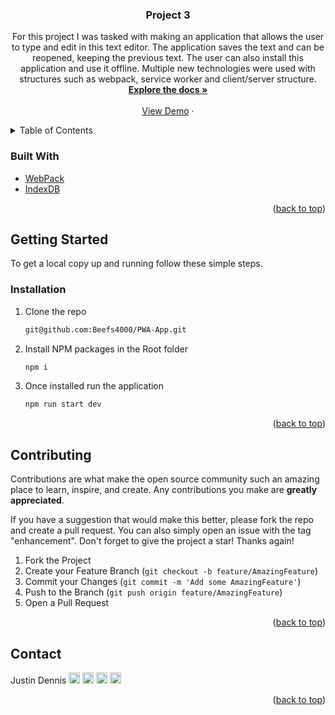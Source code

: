 <div id="top"></div>

<h3 align="center">Project 3</h3>
<div>
  <p align="center">
    For this project I was tasked with making an application that allows the user to type and edit in this text editor. The application saves the text and can be reopened, keeping the previous text. The user can also install this application and use it offline. Multiple new technologies were used with structures such as webpack, service worker and client/server structure.
    <br />
    <a href="https://github.com/Beefs4000/PWA-App"><strong>Explore the docs »</strong></a>
    <br />
    <br />
    <a href="https://project-pwa-app.herokuapp.com/">View Demo</a>
    ·
    </p>
</div>



<!-- TABLE OF CONTENTS -->
<details>
  <summary>Table of Contents</summary>
  <ol>
    <li>
      <ul>
        <li><a href="#built-with">Built With</a></li>
      </ul>
    </li>
    <li>
      <a href="#getting-started">Getting Started</a>
      <ul>
        <li><a href="#installation">Installation</a></li>
      </ul>
    </li>
    <li><a href="#contributing">Contributing</a></li>
    <li><a href="#contact">Contact</a></li>
  </ol>
</details>


### Built With

* [WebPack](https://webpack.js.org/)
* [IndexDB](https://developer.mozilla.org/en-US/docs/Web/API/IndexedDB_API)

<p align="right">(<a href="#top">back to top</a>)</p>



<!-- GETTING STARTED -->
## Getting Started

To get a local copy up and running follow these simple steps.

### Installation

1. Clone the repo
   ```sh
   git@github.com:Beefs4000/PWA-App.git
   ```
2. Install NPM packages in the Root folder
   ```sh
   npm i
   ```
3. Once installed run the application 
   ```sh
   npm run start dev 
   ```
<p align="right">(<a href="#top">back to top</a>)</p>



<!-- CONTRIBUTING -->
## Contributing

Contributions are what make the open source community such an amazing place to learn, inspire, and create. Any contributions you make are **greatly appreciated**.

If you have a suggestion that would make this better, please fork the repo and create a pull request. You can also simply open an issue with the tag "enhancement".
Don't forget to give the project a star! Thanks again!

1. Fork the Project
2. Create your Feature Branch (`git checkout -b feature/AmazingFeature`)
3. Commit your Changes (`git commit -m 'Add some AmazingFeature'`)
4. Push to the Branch (`git push origin feature/AmazingFeature`)
5. Open a Pull Request

<p align="right">(<a href="#top">back to top</a>)</p>

<!-- CONTACT -->
## Contact

Justin Dennis   [<img src="https://github.com/gauravghongde/social-icons/blob/9d939e1c5b7ea4a24ac39c3e4631970c0aa1b920/PNG/White/Twitter_white.png" width="18">][5] [<img src="https://github.com/gauravghongde/social-icons/blob/9d939e1c5b7ea4a24ac39c3e4631970c0aa1b920/PNG/White/Outlook_white.png" width="18">][6] [<img src="https://github.com/gauravghongde/social-icons/blob/9d939e1c5b7ea4a24ac39c3e4631970c0aa1b920/PNG/White/Github_white.png" width="18">][7] [<img src="https://github.com/gauravghongde/social-icons/blob/9d939e1c5b7ea4a24ac39c3e4631970c0aa1b920/PNG/White/LinkedIN_white.png" width="18">][8]





[5]: https://twitter.com/Justo_Tron
[6]: mailto:justin.dennis@hotmail.com
[7]: https://github.com/Beefs4000
[8]: https://www.linkedin.com/in/justin-dennis-853568114/ 

<p align="right">(<a href="#top">back to top</a>)</p>
